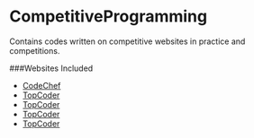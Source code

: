 # CompetitiveProgramming
Contains codes written on competitive websites in practice and competitions.

###Websites Included
* [CodeChef](https://www.codechef.com/)
* [TopCoder](https://www.topcoder.com/)
* [TopCoder](https://www.topcoder.com/)
* [TopCoder](https://www.topcoder.com/)
* [TopCoder](https://www.topcoder.com/)
